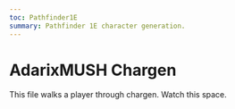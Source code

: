 ```yaml
---
toc: Pathfinder1E
summary: Pathfinder 1E character generation.
---
```


# AdarixMUSH Chargen

This file walks a player through chargen. Watch this space.
